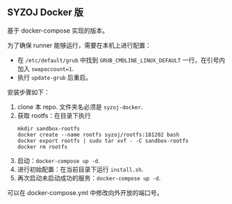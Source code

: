 SYZOJ Docker 版
---
基于 docker-compose 实现的版本。

为了确保 runner 能够运行，需要在本机上进行配置：
* 在 `/etc/default/grub` 中找到 `GRUB_CMDLINE_LINUX_DEFAULT` 一行，在引号内加入 `swapaccount=1`.
* 执行 `update-grub` 后重启。

安装步骤如下：
1. clone 本 repo. 文件夹名必须是 `syzoj-docker`.
2. 获取 rootfs：在目录下执行 
   ```
   mkdir sandbox-rootfs
   docker create --name rootfs syzoj/rootfs:181202 bash
   docker export rootfs | sudo tar xvf - -C sandbox-rootfs
   docker rm rootfs
   ```
3. 启动：`docker-compose up -d`.
4. 进行初始配置：在当前目录下运行 `install.sh`.
5. 再次启动未启动成功的服务：`docker-compose up -d`.

可以在 docker-compose.yml 中修改向外开放的端口号。 
